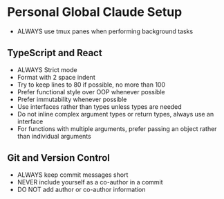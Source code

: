 # Personal Global Claude Setup
- ALWAYS use tmux panes when performing background tasks

## TypeScript and React

- ALWAYS Strict mode
- Format with 2 space indent
- Try to keep lines to 80 if possible, no more than 100
- Prefer functional style over OOP whenever possible
- Prefer immutability whenever possible
- Use interfaces rather than types unless types are needed
- Do not inline complex argument types or return types, always use an interface
- For functions with multiple arguments, prefer passing an object rather than individual arguments

## Git and Version Control

- ALWAYS keep commit messages short
- NEVER include yourself as a co-author in a commit
- DO NOT add author or co-author information
